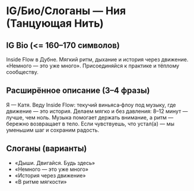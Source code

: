 # IG/Био/Слоганы — Ния (Танцующая Нить)

## IG Bio (<= 160–170 символов)
Inside Flow в Дубне. Мягкий ритм, дыхание и история через движение. «Немного — это уже много». Присоединяйся к практике и тёплому сообществу.

## Расширённое описание (3–4 фразы)
Я — Катя. Веду Inside Flow: текучий виньяса‑флоу под музыку, где движение — это история.
Делаем мягко и без давления: 8–12 минут — лучше, чем ноль.
Музыка помогает держать внимание, а ритм — бережно возвращает в тело.
Если чувствуешь, что устал(а) — мы уменьшим шаг и сохраним радость.

## Слоганы (варианты)
- «Дыши. Двигайся. Будь здесь»
- «Немного — это уже много»
- «История через движение»
- «В ритме мягкости»
